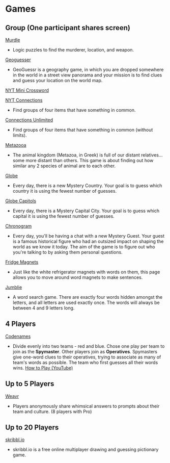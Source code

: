 # Games

## Group (One participant shares screen)
[Murdle](https://murdle.com/)
* Logic puzzles to find the murderer, location, and weapon.

[Geoguesser](https://www.geoguessr.com/)
* GeoGuessr is a geography game, in which you are dropped somewhere in the world in a street view panorama and your mission is to find clues and guess your location on the world map.

[NYT Mini Crossword](https://www.nytimes.com/crosswords/game/mini)

[NYT Connections](https://www.nytimes.com/games/connections)
* Find groups of four items that have something in common.

[Connections Unlimited](https://connectionsgame.io/connections-nyt)
* Find groups of four items that have something in common (without limits).

[Metazooa](https://metazooa.com/)
* The animal kingdom (Metazoa, in Greek) is full of our distant relatives... some more distant than others. This game is about finding out how similar any 2 species of animal are to each other.

[Globe](https://globle-game.com/)
* Every day, there is a new Mystery Country. Your goal is to guess which country it is using the fewest number of guesses.

[Globe Capitols](https://globle-capitals.com/)
* Every day, there is a Mystery Capital City. Your goal is to guess which capital it is using the fewest number of guesses.

[Chronogram](https://chronogram.chat/)
* Every day, you'll be having a chat with a new Mystery Guest. Your guest is a famous historical figure who had an outsized impact on shaping the world as we know it today. The aim of the game is to figure out who you're talking to by asking them personal questions.

[Fridge Magnets](https://playingcards.io/game/fridge-magnets)
* Just like the white refrigerator magnets with words on them, this page allows you to move around word magnets to make sentences.

[Jumblie](https://jumblie.com/)
* A word search game. There are exactly four words hidden amongst the letters, and all letters are used exactly once. The words will always be between 4 and 9 letters long.

## 4 Players
[Codenames](https://codenames.game/)
* Divide evenly into two teams - red and blue. Chose one play per team to join as the **Spymaster**.  Other players join as **Operatives**. Spymasters give one-word clues to their operatives, trying to associate as many of team's words as possible.  The team who first guesses all their words wins. [How to Play (YouTube)](https://www.youtube.com/watch?v=J8RWBooJivg)

## Up to 5 Players
[Weavr](https://www.weavr.cc/)
* Players anonymously share whimsical answers to prompts about their team and culture. (8 players with Pro)

## Up to 20 Players
[skribbl.io](https://skribbl.io/)
* skribbl.io is a free online multiplayer drawing and guessing pictionary game.
